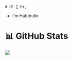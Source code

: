 	# H1 👋 Hi,
- I’m Habibullo 


# 📊 GitHub Stats
![](https://github-readme-stats.vercel.app/api?username=Khab1bull0&show_icons=true&theme=transparent)</br>
  

